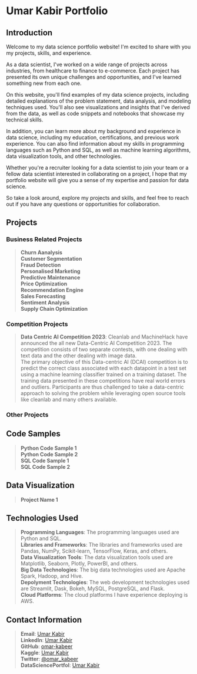 # Umar Kabir Portfolio
## Introduction
Welcome to my data science portfolio website! I'm excited to share with you my projects, skills, and experience.  

As a data scientist, I've worked on a wide range of projects across industries, from healthcare to finance to e-commerce. Each project has presented its own unique challenges and opportunities, and I've learned something new from each one.  

On this website, you'll find examples of my data science projects, including detailed explanations of the problem statement, data analysis, and modeling techniques used. You'll also see visualizations and insights that I've derived from the data, as well as code snippets and notebooks that showcase my technical skills.  

In addition, you can learn more about my background and experience in data science, including my education, certifications, and previous work experience. You can also find information about my skills in programming languages such as Python and SQL, as well as machine learning algorithms, data visualization tools, and other technologies.  

Whether you're a recruiter looking for a data scientist to join your team or a fellow data scientist interested in collaborating on a project, I hope that my portfolio website will give you a sense of my expertise and passion for data science.  

So take a look around, explore my projects and skills, and feel free to reach out if you have any questions or opportunities for collaboration.   

## Projects

### Business Related Projects
> **Churn Aanalysis**  
> **Customer Segmentation**  
> **Fraud Detection**  
> **Personalised Marketing**  
> **Predictive Maintenance**  
> **Price Optimization**  
> **Recommendation Engine**  
> **Sales Forecasting**  
> **Sentiment Analysis**  
> **Supply Chain Optimization**  

### Competition Projects
> **Data Centric AI Competition 2023**: Cleanlab and MachineHack have announced the all new Data-Centric AI Competition 2023. The competition consists of two separate contests, with one dealing with text data and the other dealing with image data.  
The primary objective of this Data-centric AI (DCAI) competition is to predict the correct class associated with each datapoint in a test set using a machine learning classifier trained on a training dataset. The training data presented in these competitions have real world errors and outliers. Participants are thus challenged to take a data-centric approach to solving the problem while leveraging open source tools like cleanlab and many others available.  

### Other Projects

## Code Samples
> **Python Code Sample 1**  
> **Python Code Sample 2**  
> **SQL Code Sample 1**  
> **SQL Code Sample 2**  

## Data Visualization

> **Project Name 1**

## Technologies Used

> **Programming Languages**: The programming languages used are Python and SQL.    
> **Libraries and Frameworks**: The libraries and frameworks used are Pandas, NumPy, Scikit-learn, TensorFlow, Keras, and others.  
> **Data Visualization Tools**: The data visualization tools used are Matplotlib, Seaborn, Plotly, PowerBI, and others.  
> **Big Data Technologies**: The big data technologies used are Apache Spark, Hadoop, and Hive.  
> **Depolyment Technologies**: The web development technologies used are Streamlit, Dask, Bokeh, MySQL, PostgreSQL, and Flask.  
> **Cloud Platforms**: The cloud platforms I have experience deploying is AWS.  

## Contact Information

> **Email**: [Umar Kabir](uksaid12@gmail.com)  
> **LinkedIn**: [Umar Kabir](https://www.linkedin.com/in/umar-kabir-9b8a6a88/)  
> **GitHub**: [omar-kabeer](https://github.com/omar-kabeer)  
> **Kaggle**: [Umar Kabir](https://www.kaggle.com/umarkabir)  
> **Twitter**: [@omar_kabeer](https://twitter.com/Omar_Kabeer)  
> **DataSciencePortfol**: [Umar Kabir](https://www.datascienceportfol.io/umarkabir)  
